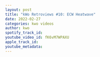 ```yaml
---
layout: post
title: "kWo Retroviews #10: ECW Heatwave"
date: 2022-02-27
categories: kwo videos
author: kwo
spotify_track_id: 
youtube_video_id: fK6vM7WPAXU
apple_track_id: 
youtube_metadata: 
---
```

